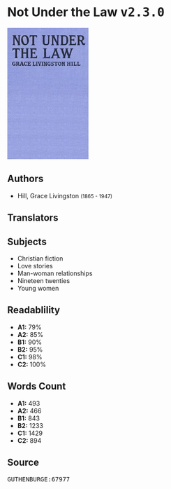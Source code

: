 # Not Under the Law <kbd>v2.3.0</kbd>

![](./cover.medium.jpg "")

## Authors


 - Hill, Grace Livingston <small>(1865 - 1947)</small>

## Translators



## Subjects


 - Christian fiction
 - Love stories
 - Man-woman relationships
 - Nineteen twenties
 - Young women

## Readablility


 - **A1:** 79%
 - **A2:** 85%
 - **B1:** 90%
 - **B2:** 95%
 - **C1:** 98%
 - **C2:** 100%

## Words Count


 - **A1:** 493
 - **A2:** 466
 - **B1:** 843
 - **B2:** 1233
 - **C1:** 1429
 - **C2:** 894

## Source


<kbd>GUTHENBURGE:67977</kbd>
